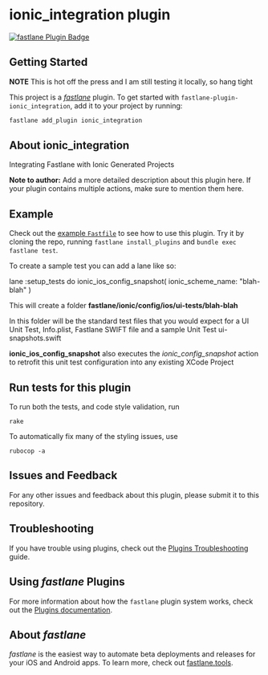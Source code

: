 # ionic_integration plugin

[![fastlane Plugin Badge](https://rawcdn.githack.com/fastlane/fastlane/master/fastlane/assets/plugin-badge.svg)](https://rubygems.org/gems/fastlane-plugin-ionic_integration)

## Getting Started

**NOTE** This is hot off the press and I am still testing it locally, so hang tight

This project is a [_fastlane_](https://github.com/fastlane/fastlane) plugin. To get started with `fastlane-plugin-ionic_integration`, add it to your project by running:

```bash
fastlane add_plugin ionic_integration
```

## About ionic_integration

Integrating Fastlane with Ionic Generated Projects

**Note to author:** Add a more detailed description about this plugin here. If your plugin contains multiple actions, make sure to mention them here.

## Example

Check out the [example `Fastfile`](fastlane/Fastfile) to see how to use this plugin. Try it by cloning the repo, running `fastlane install_plugins` and `bundle exec fastlane test`.

To create a sample test you can add a lane like so:

lane :setup_tests do
    ionic_ios_config_snapshot(
      ionic_scheme_name: "blah-blah"
    )

This will create a folder **fastlane/ionic/config/ios/ui-tests/blah-blah**

In this folder will be the standard test files that you would expect for a UI Unit Test, Info.plist, Fastlane SWIFT file and a sample Unit Test ui-snapshots.swift

**ionic_ios_config_snapshot** also executes the *ionic_config_snapshot* action to retrofit this unit test configuration into any existing XCode Project


## Run tests for this plugin

To run both the tests, and code style validation, run

```
rake
```

To automatically fix many of the styling issues, use
```
rubocop -a
```

## Issues and Feedback

For any other issues and feedback about this plugin, please submit it to this repository.

## Troubleshooting

If you have trouble using plugins, check out the [Plugins Troubleshooting](https://docs.fastlane.tools/plugins/plugins-troubleshooting/) guide.

## Using _fastlane_ Plugins

For more information about how the `fastlane` plugin system works, check out the [Plugins documentation](https://docs.fastlane.tools/plugins/create-plugin/).

## About _fastlane_

_fastlane_ is the easiest way to automate beta deployments and releases for your iOS and Android apps. To learn more, check out [fastlane.tools](https://fastlane.tools).

